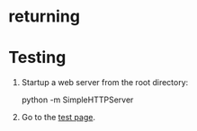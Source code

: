 returning
=========

# Testing

1. Startup a web server from the root directory:

    python -m SimpleHTTPServer

2. Go to the [test page](http://lvh.me:8080/test).
